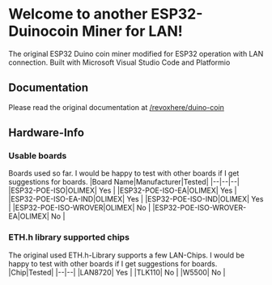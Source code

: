 # Welcome to another ESP32-Duinocoin Miner for LAN!

The original ESP32 Duino coin miner modified for ESP32 operation with LAN connection.
Built with Microsoft Visual Studio Code and Platformio

## Documentation

Please read the original documentation at [/revoxhere/duino-coin](https://github.com/revoxhere/duino-coin)

## Hardware-Info
### Usable boards
Boards used so far.
I would be happy to test with other boards if I get suggestions for boards.
|Board Name|Manufacturer|Tested|
|--|--|--|
|ESP32-POE-ISO|OLIMEX| Yes |
|ESP32-POE-ISO-EA|OLIMEX| Yes |
|ESP32-POE-ISO-EA-IND|OLIMEX| Yes |
|ESP32-POE-ISO-IND|OLIMEX| Yes |
|ESP32-POE-ISO-WROVER|OLIMEX| No |
|ESP32-POE-ISO-WROVER-EA|OLIMEX| No |

### ETH.h library supported chips
The original used ETH.h-Library supports a few LAN-Chips. 
I would be happy to test with other boards if I get suggestions for boards.
|Chip|Tested|
|--|--|
|LAN8720| Yes |
|TLK110| No |
|W5500| No |